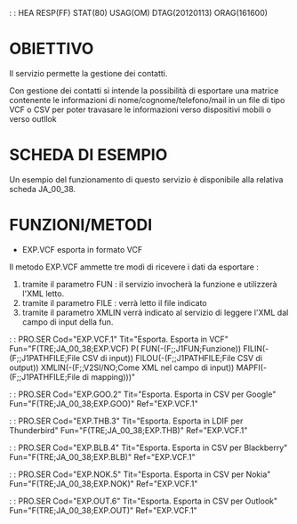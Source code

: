  :  : HEA RESP(FF) STAT(80) USAG(OM) DTAG(20120113) ORAG(161600)

# OBIETTIVO
Il servizio permette la gestione dei contatti.

Con gestione dei contatti si intende la possibilità di esportare una matrice contenente le informazioni di nome/cognome/telefono/mail in un file di tipo VCF o CSV per poter travasare le informazioni verso dispositivi mobili o verso outllok



# SCHEDA DI ESEMPIO
Un esempio del funzionamento di questo servizio è disponibile alla relativa scheda JA_00_38.

# FUNZIONI/METODI


- EXP.VCF esporta in formato VCF


Il metodo EXP.VCF ammette tre modi di ricevere i dati da esportare : 
1) tramite il parametro FUN :  il servizio invocherà la funzione e utilizzerà l'XML letto.
2) tramite il parametro FILE :  verrà letto il file indicato
3) tramite il parametro XMLIN verrà indicato al servizio di leggere l'XML dal campo di input della fun.



 :  : PRO.SER Cod="EXP.VCF.1" Tit="Esporta. Esporta in VCF" Fun="F(TRE;JA_00_38;EXP.VCF) P( FUN(-(F;;J1FUN;Funzione)) FILIN(-(F;;J1PATHFILE;File CSV di input)) FILOU(-(F;;J1PATHFILE;File CSV di output)) XMLIN(-(F;;V2SI/NO;Come XML nel campo di input)) MAPFI(-(F;;J1PATHFILE;File di mapping)))"

 :  : PRO.SER Cod="EXP.GOO.2" Tit="Esporta. Esporta in CSV per Google" Fun="F(TRE;JA_00_38;EXP.GOO)" Ref="EXP.VCF.1"

 :  : PRO.SER Cod="EXP.THB.3" Tit="Esporta. Esporta in LDIF per Thunderbird" Fun="F(TRE;JA_00_38;EXP.THB)" Ref="EXP.VCF.1"

 :  : PRO.SER Cod="EXP.BLB.4" Tit="Esporta. Esporta in CSV per Blackberry" Fun="F(TRE;JA_00_38;EXP.BLB)" Ref="EXP.VCF.1"

 :  : PRO.SER Cod="EXP.NOK.5" Tit="Esporta. Esporta in CSV per Nokia" Fun="F(TRE;JA_00_38;EXP.NOK)" Ref="EXP.VCF.1"

 :  : PRO.SER Cod="EXP.OUT.6" Tit="Esporta. Esporta in CSV per Outlook" Fun="F(TRE;JA_00_38;EXP.OUT)" Ref="EXP.VCF.1"

